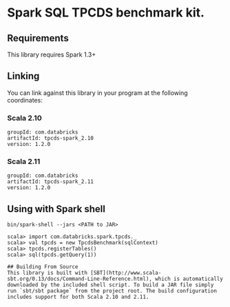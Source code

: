 # Spark SQL TPCDS benchmark kit.

## Requirements

This library requires Spark 1.3+

## Linking
You can link against this library in your program at the following coordinates:

### Scala 2.10
```
groupId: com.databricks
artifactId: tpcds-spark_2.10
version: 1.2.0
```
### Scala 2.11
```
groupId: com.databricks
artifactId: tpcds-spark_2.11
version: 1.2.0
```

## Using with Spark shell
```
bin/spark-shell --jars <PATH to JAR>

scala> import com.databricks.spark.tpcds._
scala> val tpcds = new TpcdsBenchmark(sqlContext)
scala> tpcds.registerTables()
scala> sql(tpcds.getQuery(1))

## Building From Source
This library is built with [SBT](http://www.scala-sbt.org/0.13/docs/Command-Line-Reference.html), which is automatically downloaded by the included shell script. To build a JAR file simply run `sbt/sbt package` from the project root. The build configuration includes support for both Scala 2.10 and 2.11.
